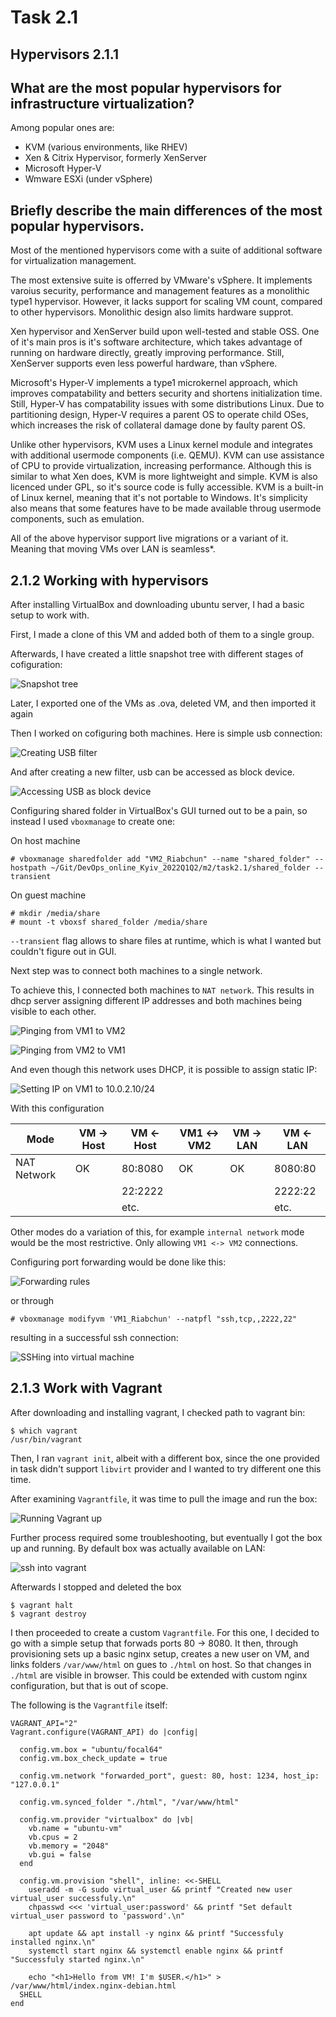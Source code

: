 # Task 2.1

## Hypervisors 2.1.1

What are the most popular hypervisors for infrastructure virtualization?
---

Among popular ones are:

- KVM (various environments, like RHEV)
- Xen & Citrix Hypervisor, formerly XenServer
- Microsoft Hyper-V
- Wmware ESXi (under vSphere)


Briefly describe the main differences of the most popular hypervisors.
---

Most of the mentioned hypervisors come with a suite of additional software for virtualization management.

The most extensive suite is offerred by VMware's vSphere. It implements varoius security, performance and management features as a monolithic type1 hypervisor.
However, it lacks support for scaling VM count, compared to other hypervisors.
Monolithic design also limits hardware supprot.

Xen hypervisor and XenServer build upon well-tested and stable OSS.
One of it's main pros is it's software architecture, which takes advantage of running on hardware directly, greatly improving performance.
Still, XenServer supports even less powerful hardware, than vSphere.

Microsoft's Hyper-V implements a type1 microkernel approach, which improves compatability and betters security and shortens initialization time.
Still, Hyper-V has compatability issues with some distributions Linux.
Due to partitioning design, Hyper-V requires a parent OS to operate child OSes, which increases the risk of collateral damage done by faulty parent OS.

Unlike other hypervisors, KVM uses a Linux kernel module and integrates with additional usermode components (i.e. QEMU).
KVM can use assistance of CPU to provide virtualization, increasing performance.
Although this is similar to what Xen does, KVM is more lightweight and simple.
KVM is also licenced under GPL, so it's source code is fully accessible.
KVM is a built-in of Linux kernel, meaning that it's not portable to Windows.
It's simplicity also means that some features have to be made available throug usermode components, such as emulation.

All of the above hypervisor support live migrations or a variant of it.
Meaning that moving VMs over LAN is seamless\*.


## 2.1.2 Working with hypervisors

After installing VirtualBox and downloading ubuntu server, I had a basic setup to work with.

First, I made a clone of this VM and added both of them to a single group.

Afterwards, I have created a little snapshot tree with different stages of cofiguration:

![Snapshot tree](./images/branched_snapshots.png)

Later, I exported one of the VMs as .ova, deleted VM, and then imported it again

Then I worked on cofiguring both machines.
Here is simple usb connection:

![Creating USB filter](./images/VM1_usb_1.png)

And after creating a new filter, usb can be accessed as block device.

![Accessing USB as block device](./images/VM1_usb_2.png)

Configuring shared folder in VirtualBox's GUI turned out to be a pain, so instead I used `vboxmanage` to create one:

On host machine

```shell
# vboxmanage sharedfolder add "VM2_Riabchun" --name "shared_folder" --hostpath ~/Git/DevOps_online_Kyiv_2022Q1Q2/m2/task2.1/shared_folder --transient
```

On guest machine

```shell
# mkdir /media/share
# mount -t vboxsf shared_folder /media/share
```

`--transient` flag allows to share files at runtime, which is what I wanted but couldn't figure out in GUI.

Next step was to connect both machines to a single network.

To achieve this, I connected both machines to `NAT network`.
This results in dhcp server assigning different IP addresses and both machines being visible to each other.

![Pinging from VM1 to VM2](./images/VM1_ping.png)

![Pinging from VM2 to VM1](./images/VM2_ping.png)

And even though this network uses DHCP, it is possible to assign static IP:

![Setting IP on VM1 to 10.0.2.10/24](./images/VM1_staticip.png)

With this configuration

| Mode        | VM -> Host | VM <- Host | VM1 <-> VM2 | VM -> LAN | VM <- LAN |
|-------------|------------|------------|-------------|-----------|-----------|
| NAT Network | OK         | 80:8080    | OK          | OK        | 8080:80   |
|             |            | 22:2222    |             |           | 2222:22   |
|             |            | etc.       |             |           | etc.      |

Other modes do a variation of this, for example `internal network` mode would be the most restrictive.
Only allowing `VM1 <-> VM2` connections.

Configuring port forwarding would be done like this:

![Forwarding rules](./images/forwardrules.png)

or through

```shell
# vboxmanage modifyvm 'VM1_Riabchun' --natpfl "ssh,tcp,,2222,22"
```

resulting in a successful ssh connection:

![SSHing into virtual machine](./images/sshing.png)

## 2.1.3 Work with Vagrant

After downloading and installing vagrant, I checked path to vagrant bin:

```shell
$ which vagrant
/usr/bin/vagrant
```

Then, I ran `vagrant init`, albeit with a different box, since the one provided in task didn't support `libvirt` provider and I wanted to try different one this time.

After examining `Vagrantfile`, it was time to pull the image and run the box:

![Running Vagrant up](./images/vagrantup.png)

Further process required some troubleshooting, but eventually I got the box up and running.
By default box was actually available on LAN:

![ssh into vagrant](./images/vagrantssh.png)

Afterwards I stopped and deleted the box

```shell
$ vagrant halt
$ vagrant destroy
```

I then proceeded to create a custom `Vagrantfile`.
For this one, I decided to go with a simple setup that forwads ports 80 -> 8080.
It then, through provisioning sets up a basic nginx setup, creates a new user on VM, and links folders `/var/www/html` on gues to `./html` on host.
So that changes in `./html` are visible in browser.
This could be extended with custom nginx configuration, but that is out of scope.

The following is the `Vagrantfile` itself:

```Vagrantfile
VAGRANT_API="2"
Vagrant.configure(VAGRANT_API) do |config|

  config.vm.box = "ubuntu/focal64"
  config.vm.box_check_update = true

  config.vm.network "forwarded_port", guest: 80, host: 1234, host_ip: "127.0.0.1"

  config.vm.synced_folder "./html", "/var/www/html"

  config.vm.provider "virtualbox" do |vb|
    vb.name = "ubuntu-vm"
    vb.cpus = 2
    vb.memory = "2048"
    vb.gui = false
  end

  config.vm.provision "shell", inline: <<-SHELL
    useradd -m -G sudo virtual_user && printf "Created new user virtual_user successfuly.\n"
    chpasswd <<< 'virtual_user:password' && printf "Set default virtual_user password to 'password'.\n"

    apt update && apt install -y nginx && printf "Successfuly installed nginx.\n"
    systemctl start nginx && systemctl enable nginx && printf "Successfuly started nginx.\n"

    echo "<h1>Hello from VM! I'm $USER.</h1>" > /var/www/html/index.nginx-debian.html
  SHELL
end
```
